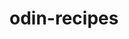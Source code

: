 # odin-recipes
<!---This is just a project recipe webpage to demonstrate my HTML programming abilities--->
